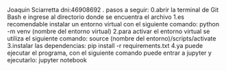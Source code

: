 Joaquin Sciarretta dni:46908692
.
pasos a seguir:
0.abrir la terminal de Git Bash e ingrese al directorio donde se encuentra el archivo
1.es recomendable instalar un entorno virtual con el siguiente comando:
    python -m venv (nombre del entorno virtual)
2.para activar el entorno virtual se utiliza el siguiente comando:
    source (nombre del entorno)/scripts/activate
3.instalar las dependencias:
    pip install -r requirements.txt
4.ya puede ejecutar el programa, con el siguiente comando puede entrar a jupyter y ejecutarlo:
    jupyter notebook
